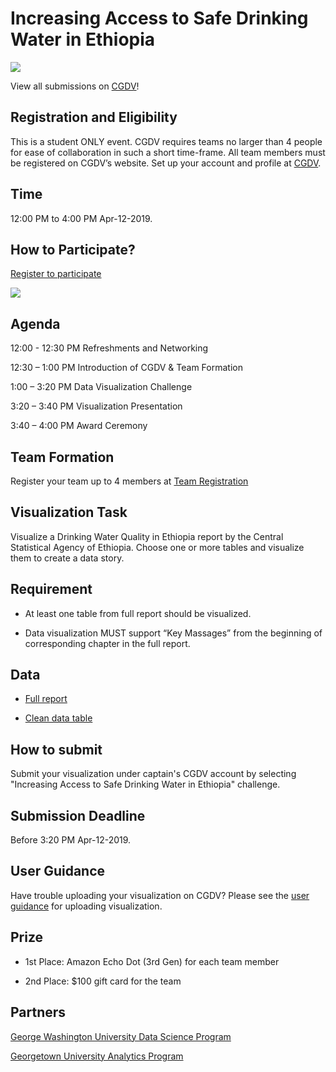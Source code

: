# Increasing Access to Safe Drinking Water in Ethiopia

![](https://cgdv.github.io/challenges/Drinking-Water-Quality-in-Ethiopia/photo.JPG)

View all submissions on [CGDV](https://www.centerforglobaldata.org/viz-challenge)!

## Registration and Eligibility

This is a student ONLY event. CGDV requires teams no larger than 4 people for ease of collaboration in such a short time-frame. All team members must be registered on CGDV’s website. Set up your account and profile at [CGDV](https://www.centerforglobaldata.org/authentication/signup).

## Time

12:00 PM to 4:00 PM Apr-12-2019.

## How to Participate?

[Register to participate](https://www.eventbrite.com/e/cgdv-data-visualization-challenge-tickets-59229510059)

![](https://cgdv.github.io/challenges/Drinking-Water-Quality-in-Ethiopia/post.jpg)

## Agenda

12:00 - 12:30 PM Refreshments and Networking

12:30 – 1:00 PM Introduction of CGDV & Team Formation

1:00 – 3:20 PM Data Visualization Challenge

3:20 – 3:40 PM Visualization Presentation

3:40 – 4:00 PM Award Ceremony

## Team Formation 

Register your team up to 4 members at [Team Registration](https://forms.gle/ivGWb2EQkb5CdjSG6)

## Visualization Task

Visualize a Drinking Water Quality in Ethiopia report by the Central Statistical Agency of Ethiopia. Choose one or more tables and visualize them to create a data story.

## Requirement 

* At least one table from full report should be visualized.

* Data visualization MUST support “Key Massages” from the beginning of corresponding chapter in the full report. 

## Data

* [Full report](https://cgdv.github.io/challenges/Drinking-Water-Quality-in-Ethiopia/report/Drinking-water-quality-ethiopia-ESS-2016.pdf )

* [Clean data table](https://github.com/CGDV/CGDV.github.io/tree/master/challenges/Drinking-Water-Quality-in-Ethiopia/data )

## How to submit 

Submit your visualization under captain's CGDV account by selecting "Increasing Access to Safe Drinking Water in Ethiopia" challenge.

## Submission Deadline

Before 3:20 PM Apr-12-2019.

## User Guidance

Have trouble uploading your visualization on CGDV? Please see the [user guidance](https://cgdv.github.io/userGuidance/) for uploading visualization. 

## Prize

* 1st Place: Amazon Echo Dot (3rd Gen) for each team member

* 2nd Place: $100 gift card for the team

## Partners 

[George Washington University Data Science Program](https://datasci.columbian.gwu.edu/)

[Georgetown University Analytics Program](https://analytics.georgetown.edu/)